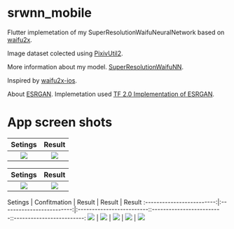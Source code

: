 # srwnn_mobile
 Flutter implemetation of my SuperResolutionWaifuNeuralNetwork based on [waifu2x](https://github.com/nagadomi/waifu2x).
 
 Image dataset colected using [PixivUtil2](https://github.com/Nandaka/PixivUtil2).
 
 More information about my model. [SuperResolutionWaifuNN](https://github.com/Exusai/SuperResolutionWaifuNN).
 
 Inspired by [waifu2x-ios](https://github.com/imxieyi/waifu2x-ios).
 
 About [ESRGAN](https://github.com/xinntao/ESRGAN). Implemetation used [TF 2.0 Implementation of ESRGAN](https://github.com/captain-pool/GSOC/tree/master/E2_ESRGAN).
 
# App screen shots
Setings             |  Result
:-------------------------:|:-------------------------:
![](https://github.com/Exusai/srwnn_mobile/blob/master/srwnnScrenShots/Screenshot_1599929095.png?raw=true)  |  ![](https://github.com/Exusai/srwnn_mobile/blob/master/srwnnScrenShots/Screenshot_1599929015.png?raw=true)

Setings             |  Result
:-------------------------:|:-------------------------:
![](https://github.com/Exusai/srwnn_mobile/blob/master/srwnnScrenShots/Screenshot_1599929327.png?raw=true)  |  ![](https://github.com/Exusai/srwnn_mobile/blob/master/srwnnScrenShots/Screenshot_1599929500.png?raw=true)
 
Setings             |  Confitmation   | Result  | Result | Result
:-------------------------:|:-------------------------:|:-------------------------::-------------------------::-------------------------:
![](https://github.com/Exusai/srwnn_mobile/blob/master/srwnnScrenShots/Screenshot_1599929623.png?raw=true)  |  ![](https://github.com/Exusai/srwnn_mobile/blob/master/srwnnScrenShots/Screenshot_1599929639.png?raw=true)  |  ![](https://github.com/Exusai/srwnn_mobile/blob/master/srwnnScrenShots/Screenshot_1599929660.png?raw=true)  |  ![](https://github.com/Exusai/srwnn_mobile/blob/master/srwnnScrenShots/Screenshot_1599929666.png?raw=true)  |  ![](https://github.com/Exusai/srwnn_mobile/blob/master/srwnnScrenShots/Screenshot_1599929670.png?raw=true)
